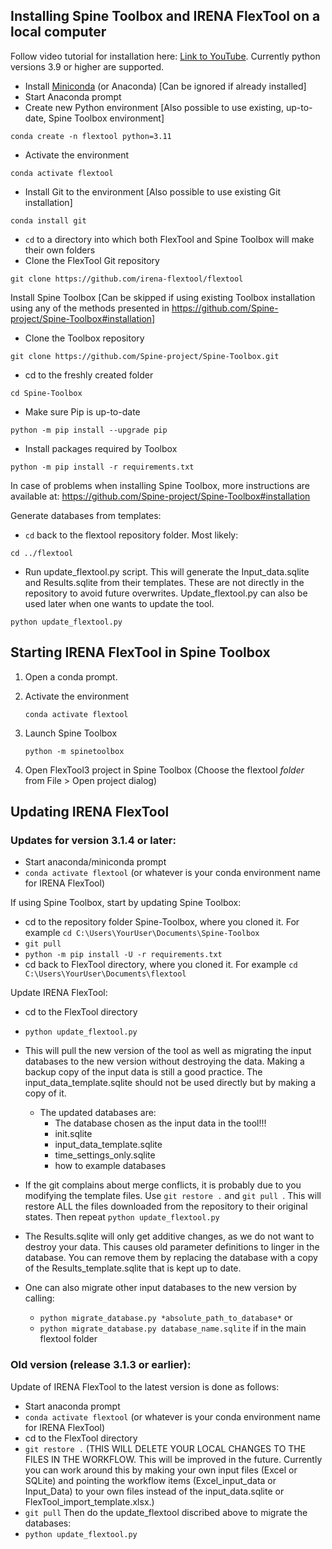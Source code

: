 ## Installing Spine Toolbox and IRENA FlexTool on a local computer

Follow video tutorial for installation here: [Link to YouTube](https://youtu.be/N3qB0rzxPYw).
Currently python versions 3.9 or higher are supported.

- Install [Miniconda](https://docs.conda.io/en/latest/miniconda.html) (or Anaconda)  [Can be ignored if already installed]
- Start Anaconda prompt
- Create new Python environment [Also possible to use existing, up-to-date, Spine Toolbox environment]

```shell
conda create -n flextool python=3.11
```

- Activate the environment

```shell
conda activate flextool
```

- Install Git to the environment [Also possible to use existing Git installation]

```shell
conda install git
```

- `cd` to a directory into which both FlexTool and Spine Toolbox will make their own folders
- Clone the FlexTool Git repository

```shell
git clone https://github.com/irena-flextool/flextool
```

Install Spine Toolbox [Can be skipped if using existing Toolbox installation using any of the methods presented in https://github.com/Spine-project/Spine-Toolbox#installation]

- Clone the Toolbox repository

```shell
git clone https://github.com/Spine-project/Spine-Toolbox.git
```

- cd to the freshly created folder

```shell
cd Spine-Toolbox
```

- Make sure Pip is up-to-date

```shell
python -m pip install --upgrade pip
```

- Install packages required by Toolbox

```shell
python -m pip install -r requirements.txt
```
In case of problems when installing Spine Toolbox, more instructions are available at: https://github.com/Spine-project/Spine-Toolbox#installation

Generate databases from templates:

- `cd` back to the flextool repository folder. Most likely:

```shell
cd ../flextool
```
- Run update_flextool.py script. This will generate the Input_data.sqlite and Results.sqlite from their templates. These are not directly in the repository to avoid future overwrites. Update_flextool.py can also be used later when one wants to update the tool.  

```shell
python update_flextool.py
```

## Starting IRENA FlexTool in Spine Toolbox

1. Open a conda prompt.
2. Activate the environment

    ```
    conda activate flextool
    ```

3. Launch Spine Toolbox

    ```
    python -m spinetoolbox
    ```

4. Open FlexTool3 project in Spine Toolbox (Choose the flextool *folder* from File > Open project dialog)

## Updating IRENA FlexTool

### Updates for version 3.1.4 or later:

- Start anaconda/miniconda prompt
- `conda activate flextool` (or whatever is your conda environment name for IRENA FlexTool)

If using Spine Toolbox, start by updating Spine Toolbox:

- cd to the repository folder Spine-Toolbox, where you cloned it. 
For example `cd C:\Users\YourUser\Documents\Spine-Toolbox`
- `git pull`
- `python -m pip install -U -r requirements.txt`
- cd back to FlexTool directory, where you cloned it. 
For example `cd C:\Users\YourUser\Documents\flextool`

Update IRENA FlexTool:

- cd to the FlexTool directory
- `python update_flextool.py`
- This will pull the new version of the tool as well as migrating the input databases to the new version without destroying the data. Making a backup copy of the input data is still a good practice. The input_data_template.sqlite should not be used directly but by making a copy of it. 
    - The updated databases are: 
        - The database chosen as the input data in the tool!!!
        - init.sqlite
        - input_data_template.sqlite
        - time_settings_only.sqlite
        - how to example databases
- If the git complains about merge conflicts, it is probably due to you modifying the template files. Use `git restore .`  and `git pull `. This will restore ALL the files downloaded from the repository to their original states. Then repeat `python update_flextool.py`
- The Results.sqlite will only get additive changes, as we do not want to destroy your data. This causes old parameter definitions to linger in the database. You can remove them by replacing the database with a copy of the Results_template.sqlite that is kept up to date.

- One can also migrate other input databases to the new version by calling:
    - `python migrate_database.py *absolute_path_to_database*` or
    - `python migrate_database.py database_name.sqlite` if in the main flextool folder

### Old version (release 3.1.3 or earlier):
Update of IRENA FlexTool to the latest version is done as follows:

- Start anaconda prompt
- `conda activate flextool` (or whatever is your conda environment name for IRENA FlexTool)
- cd to the FlexTool directory
- `git restore .` (THIS WILL DELETE YOUR LOCAL CHANGES TO THE FILES IN THE WORKFLOW. This will be improved in the future. Currently you can work around this by making your own input files (Excel or SQLite) and pointing the workflow items (Excel_input_data or Input_Data) to your own files instead of the input_data.sqlite or FlexTool_import_template.xlsx.) 
- `git pull`
Then do the update_flextool discribed above to migrate the databases:
- `python update_flextool.py`
